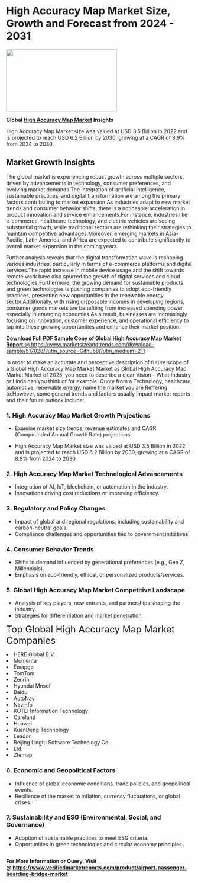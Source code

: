 <H1>High Accuracy Map Market Size, Growth and Forecast from 2024 - 2031</H1><img class="aligncenter size-medium wp-image-584254" src="https://thirdeyenews.in/wp-content/uploads/2024/09/Global-Market-Research-300x168.jpeg" alt="" width="300" height="168" /><p><strong>Global&nbsp;<a href="https://www.marketsizeandtrends.com/download-sample/517028/?utm_source=Github8j?utm_medium=211">High Accuracy Map Market</a> Insights</strong></p><p>High Accuracy Map Market size was valued at USD 3.5 Billion in 2022 and is projected to reach USD 6.2 Billion by 2030, growing at a CAGR of 8.9% from 2024 to 2030.</p><p><h2>Market Growth Insights</h2> <p>The global market is experiencing robust growth across multiple sectors, driven by advancements in technology, consumer preferences, and evolving market demands.The integration of artificial intelligence, sustainable practices, and digital transformation are among the primary factors contributing to market expansion.As industries adapt to new market trends and consumer behavior shifts, there is a noticeable acceleration in product innovation and service enhancements.For instance, industries like e-commerce, healthcare technology, and electric vehicles are seeing substantial growth, while traditional sectors are rethinking their strategies to maintain competitive advantages.Moreover, emerging markets in Asia-Pacific, Latin America, and Africa are expected to contribute significantly to overall market expansion in the coming years.</p> <p><a href="#"></a></p> <p>Further analysis reveals that the digital transformation wave is reshaping various industries, particularly in terms of e-commerce platforms and digital services.The rapid increase in mobile device usage and the shift towards remote work have also spurred the growth of digital services and cloud technologies.Furthermore, the growing demand for sustainable products and green technologies is pushing companies to adopt eco-friendly practices, presenting new opportunities in the renewable energy sector.Additionally, with rising disposable incomes in developing regions, consumer goods markets are benefiting from increased spending power, especially in emerging economies.As a result, businesses are increasingly focusing on innovation, customer experience, and operational efficiency to tap into these growing opportunities and enhance their market position.</p> <p><a href="#"></p><p><span class=""><strong>Download Full PDF Sample Copy of Global High Accuracy Map Market Report</strong> @ <a href="https://www.marketsizeandtrends.com/download-sample/517028/?utm_source=Github8j?utm_medium=211" target="_blank">https://www.marketsizeandtrends.com/download-sample/517028/?utm_source=Github8j?utm_medium=211</a></span></p><p>In order to make an accurate and perceptive description of future scope of a Global&nbsp;High Accuracy Map Market Market as Global&nbsp;High Accuracy Map Market Market of 2025, you need to describe a clear Vision &ndash; What Industry or Linda can you think of for example: Quote from a Technology, healthcare, automotive, renewable energy, name the market you are Reffering to.However, some general trends and factors usually impact market reports and their future outlook include:</p><h3>1.&nbsp;<strong>High Accuracy Map Market Growth Projections</strong></h3><ul><li>Examine market size trends, revenue estimates and CAGR (Compounded Annual Growth Rate) projections.</li><li><p>High Accuracy Map Market size was valued at USD 3.5 Billion in 2022 and is projected to reach USD 6.2 Billion by 2030, growing at a CAGR of 8.9% from 2024 to 2030.</p></li></ul><h3>2.&nbsp;<strong>High Accuracy Map Market Technological Advancements</strong></h3><ul><li>Integration of AI, IoT, blockchain, or automation in the industry.</li><li>Innovations driving cost reductions or improving efficiency.</li></ul><h3>3.&nbsp;<strong>Regulatory and Policy Changes</strong></h3><ul><li>Impact of global and regional regulations, including sustainability and carbon-neutral goals.</li><li>Compliance challenges and opportunities tied to government initiatives.</li></ul><h3>4.&nbsp;<strong>Consumer Behavior Trends</strong></h3><ul><li>Shifts in demand influenced by generational preferences (e.g., Gen Z, Millennials).</li><li>Emphasis on eco-friendly, ethical, or personalized products/services.</li></ul><h3>5.&nbsp;<strong>Global High Accuracy Map Market Competitive Landscape</strong></h3><ul><li>Analysis of key players, new entrants, and partnerships shaping the industry.</li><li>Strategies for differentiation and market penetration.</li></ul><p data-pm-slice="1 1 []"><span style="color: inherit; font-family: inherit; font-size: 25px;">Top Global High Accuracy Map Market Companies</span></p><div class="" data-test-id=""><p><li>HERE Global B.V.</li><li> Momenta</li><li> Emapgo</li><li> TomTom</li><li> Zenrin</li><li> Hyundai Mnsof</li><li> Baidu</li><li> AutoNavi</li><li> Navinfo</li><li> KOTEI Information Technology</li><li> Careland</li><li> Huawei</li><li> KuanDeng Technology</li><li> Leador</li><li> Beijing Lingtu Software Technology Co.</li><li> Ltd.</li><li> Ztemap</li></p></div><h3>6.&nbsp;<strong>Economic and Geopolitical Factors</strong></h3><ul><li>Influence of global economic conditions, trade policies, and geopolitical events.</li><li>Resilience of the market to inflation, currency fluctuations, or global crises.</li></ul><h3>7.&nbsp;<strong>Sustainability and ESG (Environmental, Social, and Governance)</strong></h3><ul><li>Adoption of sustainable practices to meet ESG criteria.</li><li>Opportunities in green technologies and circular economy principles.</li></ul><h2><strong style="font-size: 14px;">For More Information or Query, Visit @&nbsp;</strong><a style="background-color: #ffffff; font-size: 14px;" href="https://www.marketsizeandtrends.com/report/high-accuracy-map-market/" target="_blank">https://www.verifiedmarketreports.com/product/airport-passenger-boarding-bridge-market</a></h2>